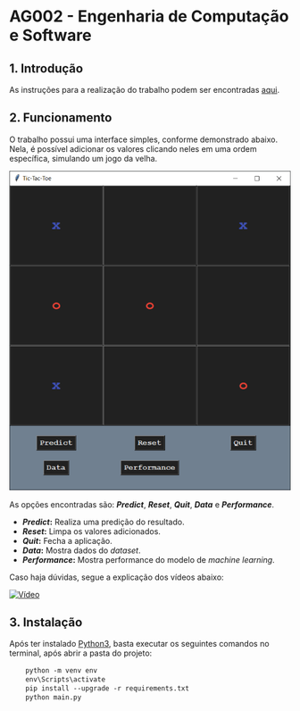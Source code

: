 # AG002 - Engenharia de Computação e Software

## 1. Introdução

As instruções para a realização do trabalho podem ser encontradas [aqui](INSTRUCTIONS.md).

## 2. Funcionamento

O trabalho possui uma interface simples, conforme demonstrado abaixo.
Nela, é possível adicionar os valores clicando neles em uma ordem específica, simulando um jogo da velha.

![Tic-Tac-Toe](assets/example.png)

As opções encontradas são: **_Predict_**, **_Reset_**, **_Quit_**, **_Data_** e **_Performance_**.

- **_Predict_:** Realiza uma predição do resultado.
- **_Reset_:** Limpa os valores adicionados.
- **_Quit_:** Fecha a aplicação.
- **_Data_:** Mostra dados do _dataset_.
- **_Performance_:** Mostra performance do modelo de _machine learning_.

Caso haja dúvidas, segue a explicação dos vídeos abaixo:

[![Vídeo](https://img.youtube.com/vi/WD9g4OF5agY/hqdefault.jpg)](https://youtu.be/WD9g4OF5agY)

## 3. Instalação

Após ter instalado [Python3](https://www.python.org/downloads/), basta executar os seguintes comandos no terminal, após abrir a pasta do projeto:

```
    python -m venv env
    env\Scripts\activate
    pip install --upgrade -r requirements.txt
    python main.py
```
